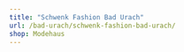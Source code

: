 ```yaml
---
title: "Schwenk Fashion Bad Urach"
url: /bad-urach/schwenk-fashion-bad-urach/
shop: Modehaus
---
```


